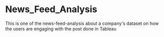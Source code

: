 # News_Feed_Analysis
This is one of the news-feed-analysis about a company's dataset on how the users are engaging with the post done in Tableau
